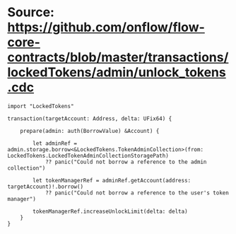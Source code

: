 # Source: https://github.com/onflow/flow-core-contracts/blob/master/transactions/lockedTokens/admin/unlock_tokens.cdc

```
import "LockedTokens"

transaction(targetAccount: Address, delta: UFix64) {

    prepare(admin: auth(BorrowValue) &Account) {

        let adminRef = admin.storage.borrow<&LockedTokens.TokenAdminCollection>(from: LockedTokens.LockedTokenAdminCollectionStoragePath)
            ?? panic("Could not borrow a reference to the admin collection")

        let tokenManagerRef = adminRef.getAccount(address: targetAccount)!.borrow()
            ?? panic("Could not borrow a reference to the user's token manager")

        tokenManagerRef.increaseUnlockLimit(delta: delta)
    }
}

```